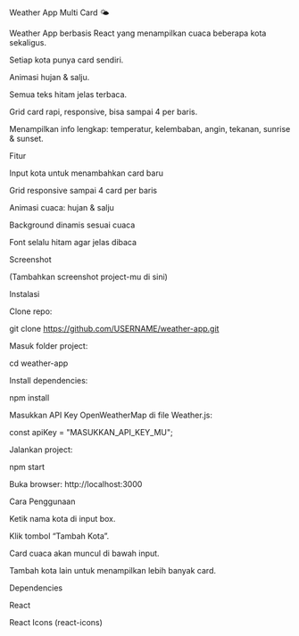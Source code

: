 Weather App Multi Card 🌤️

Weather App berbasis React yang menampilkan cuaca beberapa kota sekaligus.

Setiap kota punya card sendiri.

Animasi hujan & salju.

Semua teks hitam jelas terbaca.

Grid card rapi, responsive, bisa sampai 4 per baris.

Menampilkan info lengkap: temperatur, kelembaban, angin, tekanan, sunrise & sunset.

Fitur

Input kota untuk menambahkan card baru

Grid responsive sampai 4 card per baris

Animasi cuaca: hujan & salju

Background dinamis sesuai cuaca

Font selalu hitam agar jelas dibaca

Screenshot

(Tambahkan screenshot project-mu di sini)


Instalasi

Clone repo:

git clone https://github.com/USERNAME/weather-app.git


Masuk folder project:

cd weather-app


Install dependencies:

npm install


Masukkan API Key OpenWeatherMap di file Weather.js:

const apiKey = "MASUKKAN_API_KEY_MU";


Jalankan project:

npm start


Buka browser: http://localhost:3000

Cara Penggunaan

Ketik nama kota di input box.

Klik tombol “Tambah Kota”.

Card cuaca akan muncul di bawah input.

Tambah kota lain untuk menampilkan lebih banyak card.

Dependencies

React

React Icons (react-icons)
